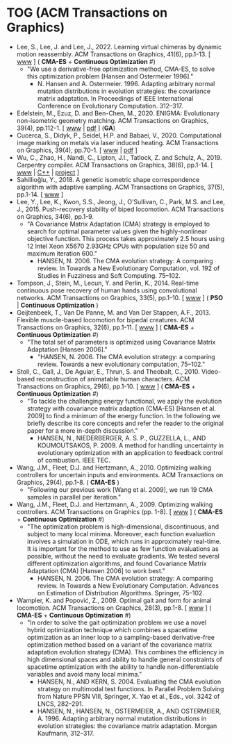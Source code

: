 # TOG (ACM Transactions on Graphics)

* Lee, S., Lee, J. and Lee, J., 2022. Learning virtual chimeras by dynamic motion reassembly. ACM Transactions on Graphics, 41(6), pp.1-13. [ [www](https://dl.acm.org/doi/abs/10.1145/3550454.3555489) ] ( **CMA-ES** + **Continuous Optimization** #)
  * "We use a derivative-free optimization method, CMA-ES, to solve this optimization problem [Hansen and Ostermeier 1996]."
    * N. Hansen and A. Ostermeier. 1996. Adapting arbitrary normal mutation distributions in evolution strategies: the covariance matrix adaptation. In Proceedings of IEEE International Conference on Evolutionary Computation. 312–317.
* Edelstein, M., Ezuz, D. and Ben-Chen, M., 2020. ENIGMA: Evolutionary non-isometric geometry matching. ACM Transactions on Graphics, 39(4), pp.112-1. [ [www](https://dl.acm.org/doi/abs/10.1145/3386569.3392447) | [pdf](https://dl.acm.org/doi/pdf/10.1145/3386569.3392447) ] (**GA**)
* Cucerca, S., Didyk, P., Seidel, H.P. and Babaei, V., 2020. Computational image marking on metals via laser induced heating. ACM Transactions on Graphics, 39(4), pp.70-1. [ [www](https://dl.acm.org/doi/abs/10.1145/3386569.3392423) | [pdf](https://dl.acm.org/doi/pdf/10.1145/3386569.3392423) ]
* Wu, C., Zhao, H., Nandi, C., Lipton, J.I., Tatlock, Z. and Schulz, A., 2019. Carpentry compiler. ACM Transactions on Graphics, 38(6), pp.1-14. [ [www](https://dl.acm.org/doi/abs/10.1145/3355089.3356518) | [C++](https://github.com/helm-compiler/carpentry-compiler) | [project](https://grail.cs.washington.edu/projects/carpentrycompiler/) ]
* Sahillioğlu, Y., 2018. A genetic isometric shape correspondence algorithm with adaptive sampling. ACM Transactions on Graphics, 37(5), pp.1-14. [ [www](https://dl.acm.org/doi/abs/10.1145/3243593) ]
* Lee, Y., Lee, K., Kwon, S.S., Jeong, J., O'Sullivan, C., Park, M.S. and Lee, J., 2015. Push-recovery stability of biped locomotion. ACM Transactions on Graphics, 34(6), pp.1-9.
  * "A Covariance Matrix Adaptation (CMA) strategy is employed to search for optimal parameter values given the highly-nonlinear objective function. This process takes approximately 2.5 hours using 12 Intel Xeon X5670 2.93GHz CPUs with population size 50 and maximum iteration 600."
    * HANSEN, N. 2006. The CMA evolution strategy: A comparing review. In Towards a New Evolutionary Computation, vol. 192 of Studies in Fuzziness and Soft Computing. 75–102.
* Tompson, J., Stein, M., Lecun, Y. and Perlin, K., 2014. Real-time continuous pose recovery of human hands using convolutional networks. ACM Transactions on Graphics, 33(5), pp.1-10. [ [www](https://dl.acm.org/doi/abs/10.1145/2629500) ] (  **PSO** | **Continuous Optimization** )
* Geijtenbeek, T., Van De Panne, M. and Van Der Stappen, A.F., 2013. Flexible muscle-based locomotion for bipedal creatures. ACM Transactions on Graphics, 32(6), pp.1-11. [ [www](https://dl.acm.org/doi/abs/10.1145/2508363.2508399) ] ( **CMA-ES** + **Continuous Optimization** #)
  * "The total set of parameters is optimized using Covariance Matrix Adaptation [Hansen 2006]."
    * "HANSEN, N. 2006. The CMA evolution strategy: a comparing review. Towards a new evolutionary computation, 75–102."
* Stoll, C., Gall, J., De Aguiar, E., Thrun, S. and Theobalt, C., 2010. Video-based reconstruction of animatable human characters. ACM Transactions on Graphics, 29(6), pp.1-10. [ [www](https://dl.acm.org/doi/abs/10.1145/1882261.1866161) ] ( **CMA-ES** + **Continuous Optimization** #)
  * "To tackle the challenging energy functional, we apply the evolution strategy with covariance matrix adaption (CMA-ES) [Hansen et al. 2009] to find a minimum of the energy function. In the following we briefly describe its core concepts and refer the reader to the original paper for a more in-depth discussion."
    * HANSEN, N., NIEDERBERGER, A. S. P., GUZZELLA, L., AND KOUMOUTSAKOS, P. 2009. A method for handling uncertainty in evolutionary optimization with an application to feedback control of combustion. IEEE TEC.
* Wang, J.M., Fleet, D.J. and Hertzmann, A., 2010. Optimizing walking controllers for uncertain inputs and environments. ACM Transactions on Graphics, 29(4), pp.1-8. ( **CMA-ES** )
  * "Following our previous work [Wang et al. 2009], we run 19 CMA samples in parallel per iteration."
* Wang, J.M., Fleet, D.J. and Hertzmann, A., 2009. Optimizing walking controllers. ACM Transactions on Graphics (pp. 1-8). [ [www]() ] ( **CMA-ES** + **Continuous Optimization** #)
  * "The optimization problem is high-dimensional, discontinuous, and subject to many local minima. Moreover, each function evaluation involves a simulation in ODE, which runs in approximately real-time. It is important for the method to use as few function evaluations as possible, without the need to evaluate gradients. We tested several different optimization algorithms, and found Covariance Matrix Adaptation (CMA) [Hansen 2006] to work best."
    * HANSEN, N. 2006. The CMA evolution strategy: A comparing review. In Towards a New Evolutionary Computation. Advances on Estimation of Distribution Algorithms. Springer, 75–102.
* Wampler, K. and Popović, Z., 2009. Optimal gait and form for animal locomotion. ACM Transactions on Graphics, 28(3), pp.1-8. [ [www]() ] ( **CMA-ES** + **Continuous Optimization** #)
  * "In order to solve the gait optimization problem we use a novel hybrid optimization technique which combines a spacetime optimization as an inner loop to a sampling-based derivative-free optimization method based on a variant of the covariance matrix adaptation evolution strategy (CMA). This combines the efficiency in high dimensional spaces and ability to handle general constraints of spacetime optimization with the ability to handle non-differentiable variables and avoid many local minima."
    * HANSEN, N., AND KERN, S. 2004. Evaluating the CMA evolution strategy on multimodal test functions. In Parallel Problem Solving from Nature PPSN VIII, Springer, X. Yao et al., Eds., vol. 3242 of LNCS, 282–291.
    * HANSEN, N., HANSEN, N., OSTERMEIER, A., AND OSTERMEIER, A. 1996. Adapting arbitrary normal mutation distributions in evolution strategies: the covariance matrix adaptation. Morgan Kaufmann, 312–317.
